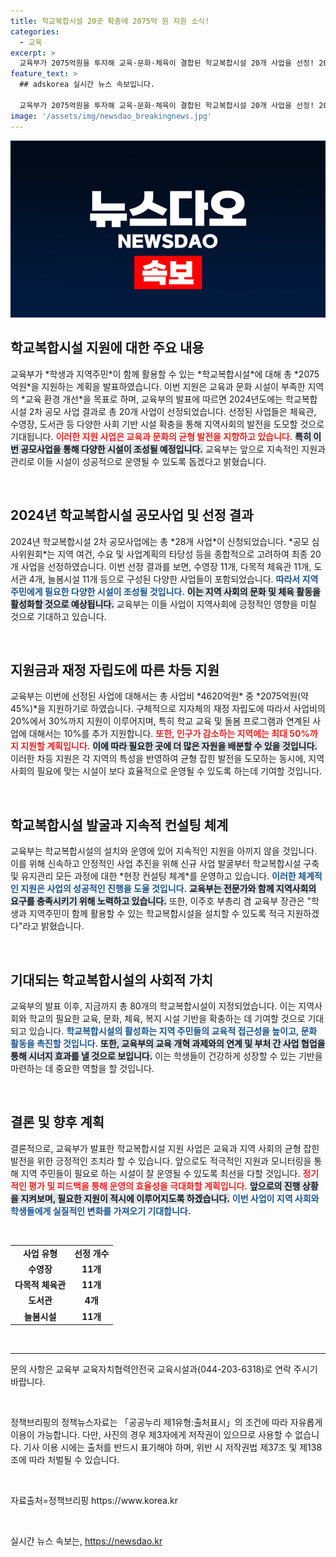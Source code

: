 ```yaml
---
title: 학교복합시설 20곳 확충에 2075억 원 지원 소식!
categories:
  - 교육
excerpt: >
  교육부가 2075억원을 투자해 교육·문화·체육이 결합된 학교복합시설 20개 사업을 선정! 2026년부터 지역 주민과 학생이 함께 누릴 공간이 마련된다. 이 transformative 프로젝트의 전체 내용은 클릭하여 확인하세요!
feature_text: >
  ## adskorea 실시간 뉴스 속보입니다.

  교육부가 2075억원을 투자해 교육·문화·체육이 결합된 학교복합시설 20개 사업을 선정! 2026년부터 지역 주민과 학생이 함께 누릴 공간이 마련된다. 이 transformative 프로젝트의 전체 내용은 클릭하여 확인하세요!
image: '/assets/img/newsdao_breakingnews.jpg'
---
```


<p><img src="/assets/img/newsdao_breakingnews.jpg" alt="adskorea 속보" /></p>

<h2 data-ke-size="size26">학교복합시설 지원에 대한 주요 내용</h2>

<p data-ke-size="size16">교육부가 *학생과 지역주민*이 함께 활용할 수 있는 *학교복합시설*에 대해 총 *2075억원*을 지원하는 계획을 발표하였습니다. 이번 지원은 교육과 문화 시설이 부족한 지역의 *교육 환경 개선*을 목표로 하며, 교육부의 발표에 따르면 2024년도에는 학교복합시설 2차 공모 사업 결과로 총 20개 사업이 선정되었습니다. 선정된 사업들은 체육관, 수영장, 도서관 등 다양한 사회 기반 시설 확충을 통해 지역사회의 발전을 도모할 것으로 기대됩니다. <b><span style="color: #ee2323;">이러한 지원 사업은 교육과 문화의 균형 발전을 지향하고 있습니다.</span></b> <b><span style="background-color: #21538527;">특히 이번 공모사업을 통해 다양한 시설이 조성될 예정입니다.</span></b> 교육부는 앞으로 지속적인 지원과 관리로 이들 시설이 성공적으로 운영될 수 있도록 돕겠다고 밝혔습니다.</p>

<p data-ke-size="size16">&nbsp;</p>

<h2 data-ke-size="size26">2024년 학교복합시설 공모사업 및 선정 결과</h2>

<p data-ke-size="size16">2024년 학교복합시설 2차 공모사업에는 총 *28개 사업*이 신청되었습니다. *공모 심사위원회*는 지역 여건, 수요 및 사업계획의 타당성 등을 종합적으로 고려하여 최종 20개 사업을 선정하였습니다. 이번 선정 결과를 보면, 수영장 11개, 다목적 체육관 11개, 도서관 4개, 늘봄시설 11개 등으로 구성된 다양한 사업들이 포함되었습니다. <b><span style="color: #1a5490;">따라서 지역 주민에게 필요한 다양한 시설이 조성될 것입니다.</span></b> <b><span style="background-color: #21538527;">이는 지역 사회의 문화 및 체육 활동을 활성화할 것으로 예상됩니다.</span></b> 교육부는 이들 사업이 지역사회에 긍정적인 영향을 미칠 것으로 기대하고 있습니다.</p>

<p data-ke-size="size16">&nbsp;</p>

<h2 data-ke-size="size26">지원금과 재정 자립도에 따른 차등 지원</h2>

<p data-ke-size="size16">교육부는 이번에 선정된 사업에 대해서는 총 사업비 *4620억원* 중 *2075억원(약 45%)*을 지원하기로 하였습니다. 구체적으로 지자체의 재정 자립도에 따라서 사업비의 20%에서 30%까지 지원이 이루어지며, 특히 학교 교육 및 돌봄 프로그램과 연계된 사업에 대해서는 10%를 추가 지원합니다. <b><span style="color: #ee2323;">또한, 인구가 감소하는 지역에는 최대 50%까지 지원할 계획입니다.</span></b> <b><span style="background-color: #21538527;">이에 따라 필요한 곳에 더 많은 자원을 배분할 수 있을 것입니다.</span></b> 이러한 차등 지원은 각 지역의 특성을 반영하여 균형 잡힌 발전을 도모하는 동시에, 지역사회의 필요에 맞는 시설이 보다 효율적으로 운영될 수 있도록 하는데 기여할 것입니다.</p>

<p data-ke-size="size16">&nbsp;</p>

<h2 data-ke-size="size26">학교복합시설 발굴과 지속적 컨설팅 체계</h2>

<p data-ke-size="size16">교육부는 학교복합시설의 설치와 운영에 있어 지속적인 지원을 아끼지 않을 것입니다. 이를 위해 신속하고 안정적인 사업 추진을 위해 신규 사업 발굴부터 학교복합시설 구축 및 유지관리 모든 과정에 대한 *현장 컨설팅 체계*를 운영하고 있습니다. <b><span style="color: #1a5490;">이러한 체계적인 지원은 사업의 성공적인 진행을 도울 것입니다.</span></b> <b><span style="background-color: #21538527;">교육부는 전문가와 함께 지역사회의 요구를 충족시키기 위해 노력하고 있습니다.</span></b> 또한, 이주호 부총리 겸 교육부 장관은 "학생과 지역주민이 함께 활용할 수 있는 학교복합시설을 설치할 수 있도록 적극 지원하겠다"라고 밝혔습니다.</p>

<p data-ke-size="size16">&nbsp;</p>

<h2 data-ke-size="size26">기대되는 학교복합시설의 사회적 가치</h2>

<p data-ke-size="size16">교육부의 발표 이후, 지금까지 총 80개의 학교복합시설이 지정되었습니다. 이는 지역사회와 학교의 필요한 교육, 문화, 체육, 복지 시설 기반을 확충하는 데 기여할 것으로 기대되고 있습니다. <b><span style="color: #1a5490;">학교복합시설의 활성화는 지역 주민들의 교육적 접근성을 높이고, 문화 활동을 촉진할 것입니다.</span></b> <b><span style="background-color: #21538527;">또한, 교육부의 교육 개혁 과제와의 연계 및 부처 간 사업 협업을 통해 시너지 효과를 낼 것으로 보입니다.</span></b> 이는 학생들이 건강하게 성장할 수 있는 기반을 마련하는 데 중요한 역할을 할 것입니다.</p>

<p data-ke-size="size16">&nbsp;</p>

<h2 data-ke-size="size26">결론 및 향후 계획</h2>

<p data-ke-size="size16">결론적으로, 교육부가 발표한 학교복합시설 지원 사업은 교육과 지역 사회의 균형 잡힌 발전을 위한 긍정적인 조치라 할 수 있습니다. 앞으로도 적극적인 지원과 모니터링을 통해 지역 주민들이 필요로 하는 시설이 잘 운영될 수 있도록 최선을 다할 것입니다. <b><span style="color: #ee2323;">정기적인 평가 및 피드백을 통해 운영의 효율성을 극대화할 계획입니다.</span></b> <b><span style="background-color: #21538527;">앞으로의 진행 상황을 지켜보며, 필요한 지원이 적시에 이루어지도록 하겠습니다.</span></b> <b><span style="color: #1a5490;">이번 사업이 지역 사회와 학생들에게 실질적인 변화를 가져오기 기대합니다.</span></b></p> 

<p data-ke-size="size16">&nbsp;</p>

<table style="width: 100%; border-collapse: collapse;">
    <tr>
        <td style="text-align: center; height: 17px;"><b>사업 유형</b></td>
        <td style="text-align: center; height: 17px;"><b>선정 개수</b></td>
    </tr>
    <tr>
        <td style="text-align: center; height: 17px;"><b>수영장</b></td>
        <td style="text-align: center; height: 17px;"><b>11개</b></td>
    </tr>
    <tr>
        <td style="text-align: center; height: 17px;"><b>다목적 체육관</b></td>
        <td style="text-align: center; height: 17px;"><b>11개</b></td>
    </tr>
    <tr>
        <td style="text-align: center; height: 17px;"><b>도서관</b></td>
        <td style="text-align: center; height: 17px;"><b>4개</b></td>
    </tr>
    <tr>
        <td style="text-align: center; height: 17px;"><b>늘봄시설</b></td>
        <td style="text-align: center; height: 17px;"><b>11개</b></td>
    </tr>
</table>

<p data-ke-size="size16">&nbsp;</p>

<hr />

<p data-ke-size="size16">문의 사항은 교육부 교육자치협력안전국 교육시설과(044-203-6318)로 연락 주시기 바랍니다.</p> 

<p data-ke-size="size16">&nbsp;</p>

<p data-ke-size="size16">정책브리핑의 정책뉴스자료는 「공공누리 제1유형:출처표시」의 조건에 따라 자유롭게 이용이 가능합니다. 다만, 사진의 경우 제3자에게 저작권이 있으므로 사용할 수 없습니다. 기사 이용 시에는 출처를 반드시 표기해야 하며, 위반 시 저작권법 제37조 및 제138조에 따라 처벌될 수 있습니다.</p>

<p data-ke-size="size16">&nbsp;</p>

<p data-ke-size="size16">자료출처=정책브리핑 https://www.korea.kr</p> 

<p data-ke-size="size16">&nbsp;</p>
실시간 뉴스 속보는, <a href="https://newsdao.kr" rel="dofollow">https://newsdao.kr</a>


